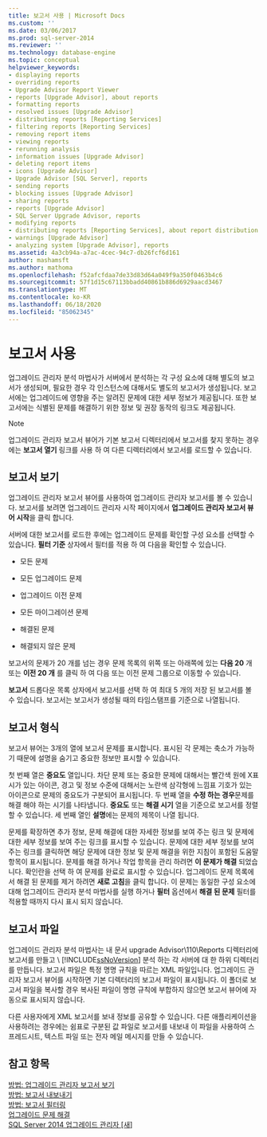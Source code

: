 ```yaml
---
title: 보고서 사용 | Microsoft Docs
ms.custom: ''
ms.date: 03/06/2017
ms.prod: sql-server-2014
ms.reviewer: ''
ms.technology: database-engine
ms.topic: conceptual
helpviewer_keywords:
- displaying reports
- overriding reports
- Upgrade Advisor Report Viewer
- reports [Upgrade Advisor], about reports
- formatting reports
- resolved issues [Upgrade Advisor]
- distributing reports [Reporting Services]
- filtering reports [Reporting Services]
- removing report items
- viewing reports
- rerunning analysis
- information issues [Upgrade Advisor]
- deleting report items
- icons [Upgrade Advisor]
- Upgrade Advisor [SQL Server], reports
- sending reports
- blocking issues [Upgrade Advisor]
- sharing reports
- reports [Upgrade Advisor]
- SQL Server Upgrade Advisor, reports
- modifying reports
- distributing reports [Reporting Services], about report distribution
- warnings [Upgrade Advisor]
- analyzing system [Upgrade Advisor], reports
ms.assetid: 4a3cb94a-a7ac-4cec-94c7-db26fcf6d161
author: mashamsft
ms.author: mathoma
ms.openlocfilehash: f52afcfdaa7de33d83d64a049f9a350f0463b4c6
ms.sourcegitcommit: 57f1d15c67113bbadd40861b886d6929aacd3467
ms.translationtype: MT
ms.contentlocale: ko-KR
ms.lasthandoff: 06/18/2020
ms.locfileid: "85062345"
---
```

# <a name="using-reports"></a>보고서 사용
  업그레이드 관리자 분석 마법사가 서버에서 분석하는 각 구성 요소에 대해 별도의 보고서가 생성되며, 필요한 경우 각 인스턴스에 대해서도 별도의 보고서가 생성됩니다. 보고서에는 업그레이드에 영향을 주는 알려진 문제에 대한 세부 정보가 제공됩니다. 또한 보고서에는 식별된 문제를 해결하기 위한 정보 및 권장 동작의 링크도 제공됩니다.  
  
> [!NOTE]  
>  업그레이드 관리자 보고서 뷰어가 기본 보고서 디렉터리에서 보고서를 찾지 못하는 경우에는 **보고서 열기** 링크를 사용 하 여 다른 디렉터리에서 보고서를 로드할 수 있습니다.  
  
## <a name="viewing-reports"></a>보고서 보기  
 업그레이드 관리자 보고서 뷰어를 사용하여 업그레이드 관리자 보고서를 볼 수 있습니다. 보고서를 보려면 업그레이드 관리자 시작 페이지에서 **업그레이드 관리자 보고서 뷰어 시작**을 클릭 합니다.  
  
 서버에 대한 보고서를 로드한 후에는 업그레이드 문제를 확인할 구성 요소를 선택할 수 있습니다. **필터 기준** 상자에서 필터를 적용 하 여 다음을 확인할 수 있습니다.  
  
-   모든 문제  
  
-   모든 업그레이드 문제  
  
-   업그레이드 이전 문제  
  
-   모든 마이그레이션 문제  
  
-   해결된 문제  
  
-   해결되지 않은 문제  
  
 보고서의 문제가 20 개를 넘는 경우 문제 목록의 위쪽 또는 아래쪽에 있는 **다음 20** 개 또는 **이전 20 개** 를 클릭 하 여 다음 또는 이전 문제 그룹으로 이동할 수 있습니다.  
  
 **보고서** 드롭다운 목록 상자에서 보고서를 선택 하 여 최대 5 개의 저장 된 보고서를 볼 수 있습니다. 보고서는 보고서가 생성될 때의 타임스탬프를 기준으로 나열됩니다.  
  
## <a name="report-format"></a>보고서 형식  
 보고서 뷰어는 3개의 열에 보고서 문제를 표시합니다. 표시된 각 문제는 축소가 가능하기 때문에 설명을 숨기고 중요한 정보만 표시할 수 있습니다.  
  
 첫 번째 열은 **중요도** 열입니다. 차단 문제 또는 중요한 문제에 대해서는 빨간색 원에 X표시가 있는 아이콘, 경고 및 정보 수준에 대해서는 노란색 삼각형에 느낌표 기호가 있는 아이콘으로 문제의 중요도가 구분되어 표시됩니다. 두 번째 열을 **수정 하는 경우**문제를 해결 해야 하는 시기를 나타냅니다. **중요도** 또는 **해결 시기** 열을 기준으로 보고서를 정렬할 수 있습니다. 세 번째 열인 **설명**에는 문제의 제목이 나열 됩니다.  
  
 문제를 확장하면 추가 정보, 문제 해결에 대한 자세한 정보를 보여 주는 링크 및 문제에 대한 세부 정보를 보여 주는 링크를 표시할 수 있습니다. 문제에 대한 세부 정보를 보여 주는 링크를 클릭하면 해당 문제에 대한 정보 및 문제 해결을 위한 지침이 포함된 도움말 항목이 표시됩니다. 문제를 해결 하거나 작업 항목을 관리 하려면 **이 문제가 해결** 되었습니다. 확인란을 선택 하 여 문제를 완료로 표시할 수 있습니다. 업그레이드 문제 목록에서 해결 된 문제를 제거 하려면 **새로 고침**을 클릭 합니다. 이 문제는 동일한 구성 요소에 대해 업그레이드 관리자 분석 마법사를 실행 하거나 **필터** 옵션에서 **해결 된 문제** 필터를 적용할 때까지 다시 표시 되지 않습니다.  
  
## <a name="report-files"></a>보고서 파일  
 업그레이드 관리자 분석 마법사는 내 문서 upgrade Advisor\110\Reports 디렉터리에 보고서를 만들고 \\ [!INCLUDE[ssNoVersion](../../includes/ssnoversion-md.md)] 분석 하는 각 서버에 대 한 하위 디렉터리를 만듭니다. 보고서 파일은 특정 명명 규칙을 따르는 XML 파일입니다. 업그레이드 관리자 보고서 뷰어를 시작하면 기본 디렉터리의 보고서 파일이 표시됩니다. 이 폴더로 보고서 파일을 복사할 경우 복사된 파일이 명명 규칙에 부합하지 않으면 보고서 뷰어에 자동으로 표시되지 않습니다.  
  
 다른 사용자에게 XML 보고서를 보내 정보를 공유할 수 있습니다. 다른 애플리케이션을 사용하려는 경우에는 쉼표로 구분된 값 파일로 보고서를 내보내 이 파일을 사용하여 스프레드시트, 텍스트 파일 또는 전자 메일 메시지를 만들 수 있습니다.  
  
## <a name="see-also"></a>참고 항목  
 [방법: 업그레이드 관리자 보고서 보기](../../../2014/sql-server/install/how-to-view-an-upgrade-advisor-report.md)   
 [방법: 보고서 내보내기](../../../2014/sql-server/install/how-to-export-reports.md)   
 [방법: 보고서 필터링](../../../2014/sql-server/install/how-to-filter-reports.md)   
 [업그레이드 문제 해결](../../../2014/sql-server/install/resolving-upgrade-issues.md)   
 [SQL Server 2014 업그레이드 관리자 &#91;새&#93;](sql-server-2014-upgrade-advisor.md)  
  
  
